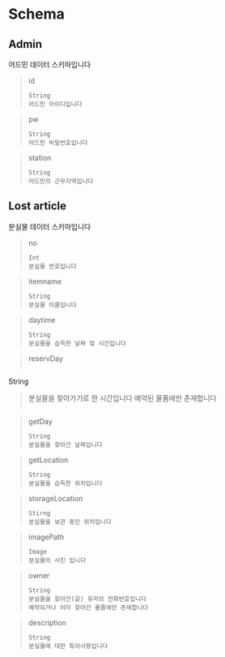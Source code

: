# Schema
## Admin
어드민 데이터 스키마입니다

>id
>```
>String
>어드민 아이디입니다
>```

>pw
>```
>String
>어드민 비밀번호입니다
>```

>station
>```
>String
>어드민의 근무지역입니다
>```

## Lost article
분실물 데이터 스키마입니다

>no
>```
>Int
>분실물 번호입니다
>```

> itemname
> ```
> String
> 분실물 이름입니다
>```

>daytime
>```
>String
>분실물을 습득한 날짜 및 시간입니다
>```

>reservDay
>```
String
>분실물을 찾아가기로 한 시간입니다
>예약된 물품에만 존재합니다
>```

>getDay
>```
>String
>분실물을 찾아간 날짜입니다
>```

>getLocation
>```
>String
>분실물을 습득한 위치입니다
>```

>storageLocation
>```
>Stirng
>분실물을 보관 중인 위치입니다
>```

>imagePath
>```
>Image
>분실물의 사진 입니다
>```

>owner
>```
>String
>분실물을 찾아간(갈) 유저의 전화번호입니다
>예약되거나 이미 찾아간 물품에만 존재합니다
>```

>description
>```
>String
>분실물에 대한 특이사항입니다
>```
